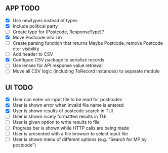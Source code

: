 ## APP TODO
- [x] Use newtypes instead of types  
- [x] Include political party  
- [ ] Create type for (Postcode, ResponseType)?  
- [x] Move Postcode into Lib
- [ ] Create parsing function that returns Maybe Postcode, remove Postcode ctor visibility
- [ ] Add header to CSV
- [x] Configure CSV package to serialize records 
- [ ] Use lenses for API response value retrieval 
- [ ] Move all CSV logic (including ToRecord instances) to separate module

## UI TODO
- [x] User can enter an input file to be read for postcodes
- [x] User is shown error when invalid file name is entered
- [x] User is shown results of postcode search in TUI
- [ ] User is shown nicely formatted results in TUI
- [ ] User is given option to write results to file
- [ ] Progress bar is shown while HTTP calls are being made
- [ ] User is presented with a file browser to select input file
- [ ] User is shown menu of different options (e.g. "Search for MP by postcode")